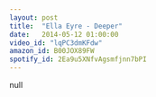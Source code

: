 ```yaml
---
layout: post
title:  "Ella Eyre - Deeper"
date:   2014-05-12 01:00:00
video_id: "lqPC3dmKFdw"
amazon_id: B00JOX89FW
spotify_id: 2Ea9u5XNfvAgsmfjnn7bPI
---
```

null
